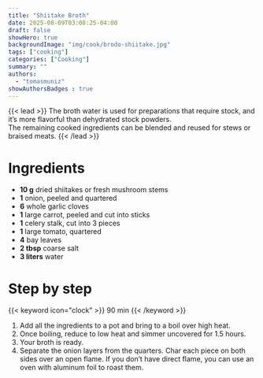 ```yaml
---
title: "Shiitake Broth"
date: 2025-08-09T03:08:25-04:00
draft: false
showHero: true
backgroundImage: "img/cook/brodo-shiitake.jpg"
tags: ["cooking"]
categories: ["Cooking"]
summary: ""
authors:
  - "tomasmuniz"
showAuthorsBadges : true
---
```


{{< lead >}}
The broth water is used for preparations that require stock, and it’s more flavorful than dehydrated stock powders.  
The remaining cooked ingredients can be blended and reused for stews or braised meats.
{{< /lead >}}

# Ingredients
* **10 g** dried shiitakes or fresh mushroom stems
* **1** onion, peeled and quartered
* **6** whole garlic cloves
* **1** large carrot, peeled and cut into sticks
* **1** celery stalk, cut into 3 pieces
* **1** large tomato, quartered
* **4** bay leaves
* **2 tbsp** coarse salt
* **3 liters** water

# Step by step
{{< keyword icon="clock" >}} 90 min {{< /keyword >}}
1. Add all the ingredients to a pot and bring to a boil over high heat.
2. Once boiling, reduce to low heat and simmer uncovered for 1.5 hours.
3. Your broth is ready.
4. Separate the onion layers from the quarters. Char each piece on both sides over an open flame. If you don’t have direct flame, you can use an oven with aluminum foil to roast them.
